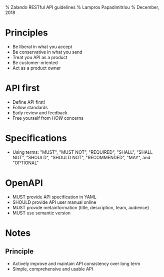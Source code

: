 % Zalando RESTful API guidelines
% Lampros Papadimitriou
% December, 2018

# Principles

- Be liberal in what you accept
- Be conservative in what you send
- Treat you API as a product
- Be customer-oriented
- Act as a product owner

# API first

- Define API first!
- Follow standards
- Early review and feedback
- Free yourself from _HOW_ concerns

# Specifications

- Using terms: "MUST", "MUST NOT", "REQUIRED", "SHALL", "SHALL NOT", "SHOULD", "SHOULD NOT", "RECOMMENDED", "MAY", and "OPTIONAL"

# OpenAPI 

- MUST provide API specification in YAML
- SHOULD provide API user manual online
- MUST provide metainformation (title, description, team, audience)
- MUST use semantic version


# Notes

## Principle

- Actively improve and maintain API consistency over long term 
- Simple, comprehensive and usable API
